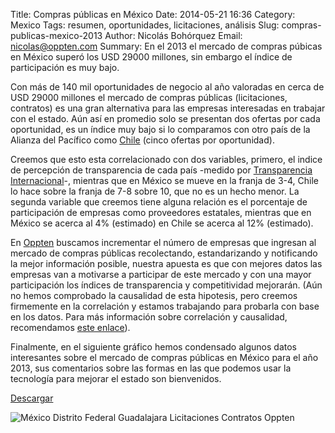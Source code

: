 Title: Compras públicas en México
Date: 2014-05-21 16:36
Category: Mexico
Tags: resumen, oportunidades, licitaciones, análisis
Slug: compras-publicas-mexico-2013
Author: Nicolás Bohórquez
Email:  nicolas@oppten.com
Summary: En el 2013 el mercado de compras púbicas en México superó los USD 29000 millones, sin embargo el índice de participación es muy bajo.

Con más de 140 mil oportunidades de negocio al año valoradas en cerca de USD 29000 millones el mercado de compras públicas (licitaciones, contratos) es una gran alternativa para las empresas interesadas en trabajar con el estado. Aún así en promedio solo se presentan dos ofertas por cada oportunidad, es un índice muy bajo si lo comparamos con otro país de la Alianza del Pacífico como [Chile]({filename}/chile/chile-y-las-compras-publicas-2013.md "Licitaciones y oportunidades de negocio en Chile") (cinco ofertas por oportunidad).

Creemos que esto esta correlacionado con dos variables, primero, el indice de percepción de transparencia de cada país -medido por [Transparencia Internacional](http://www.transparency.org/cpi2013 "Índice de percepción de transparencia")-, mientras que en México se mueve en la franja de 3-4, Chile lo hace sobre la franja de 7-8 sobre 10, que no es un hecho menor. La segunda variable que creemos tiene alguna relación es el porcentaje de participación de empresas como proveedores estatales, mientras que en México se acerca al 4% (estimado) en Chile se acerca al 12% (estimado).

En [Oppten](http://www.oppten.mx/?utm_source=blog&utm_medium=socialmedia&utm_term=mx-content&utm_campaign=mex "Oppten, oportunidades de negocio, licitaciones, contratos") buscamos incrementar el número de empresas que ingresan al mercado de compras públicas recolectando, estandarizando y notificando la mejor información posible, nuestra apuesta es que con mejores datos las empresas van a motivarse a participar de este mercado y con una mayor participación los índices de transparencia y competitividad mejorarán. (Aún no hemos comprobado la causalidad de esta hipotesis, pero creemos firmemente en la correlación y estamos trabajando para probarla con base en los datos. Para más información sobre correlación y causalidad, recomendamos [este enlace](http://naukas.com/2012/08/01/correlacion-no-implica-causalidad/)).

Finalmente, en el siguiente gráfico hemos condensado algunos datos interesantes sobre el mercado de compras públicas en México para el año 2013, sus comentarios sobre las formas en las que podemos usar la tecnología para mejorar el estado son bienvenidos.

[Descargar]({filename}/pdfs/Mexico2013.pdf)

![México Distrito Federal Guadalajara Licitaciones Contratos Oppten]({filename}/images/peru/Peru2013.svg)
